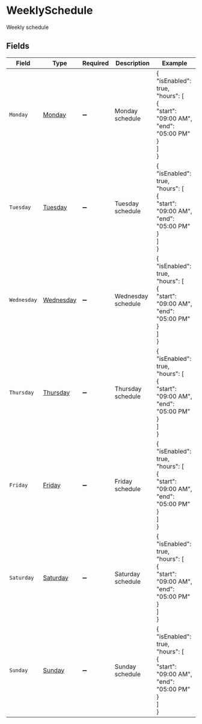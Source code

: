 # WeeklySchedule

Weekly schedule


## Fields

| Field                                                                          | Type                                                                           | Required                                                                       | Description                                                                    | Example                                                                        |
| ------------------------------------------------------------------------------ | ------------------------------------------------------------------------------ | ------------------------------------------------------------------------------ | ------------------------------------------------------------------------------ | ------------------------------------------------------------------------------ |
| `Monday`                                                                       | [Monday](../../Models/Components/Monday.md)                                    | :heavy_minus_sign:                                                             | Monday schedule                                                                | {<br/>"isEnabled": true,<br/>"hours": [<br/>{<br/>"start": "09:00 AM",<br/>"end": "05:00 PM"<br/>}<br/>]<br/>} |
| `Tuesday`                                                                      | [Tuesday](../../Models/Components/Tuesday.md)                                  | :heavy_minus_sign:                                                             | Tuesday schedule                                                               | {<br/>"isEnabled": true,<br/>"hours": [<br/>{<br/>"start": "09:00 AM",<br/>"end": "05:00 PM"<br/>}<br/>]<br/>} |
| `Wednesday`                                                                    | [Wednesday](../../Models/Components/Wednesday.md)                              | :heavy_minus_sign:                                                             | Wednesday schedule                                                             | {<br/>"isEnabled": true,<br/>"hours": [<br/>{<br/>"start": "09:00 AM",<br/>"end": "05:00 PM"<br/>}<br/>]<br/>} |
| `Thursday`                                                                     | [Thursday](../../Models/Components/Thursday.md)                                | :heavy_minus_sign:                                                             | Thursday schedule                                                              | {<br/>"isEnabled": true,<br/>"hours": [<br/>{<br/>"start": "09:00 AM",<br/>"end": "05:00 PM"<br/>}<br/>]<br/>} |
| `Friday`                                                                       | [Friday](../../Models/Components/Friday.md)                                    | :heavy_minus_sign:                                                             | Friday schedule                                                                | {<br/>"isEnabled": true,<br/>"hours": [<br/>{<br/>"start": "09:00 AM",<br/>"end": "05:00 PM"<br/>}<br/>]<br/>} |
| `Saturday`                                                                     | [Saturday](../../Models/Components/Saturday.md)                                | :heavy_minus_sign:                                                             | Saturday schedule                                                              | {<br/>"isEnabled": true,<br/>"hours": [<br/>{<br/>"start": "09:00 AM",<br/>"end": "05:00 PM"<br/>}<br/>]<br/>} |
| `Sunday`                                                                       | [Sunday](../../Models/Components/Sunday.md)                                    | :heavy_minus_sign:                                                             | Sunday schedule                                                                | {<br/>"isEnabled": true,<br/>"hours": [<br/>{<br/>"start": "09:00 AM",<br/>"end": "05:00 PM"<br/>}<br/>]<br/>} |